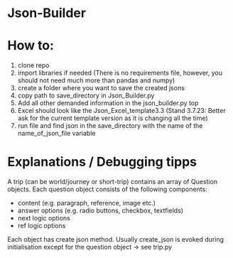 # Json-Builder

# How to:

1. clone repo
2. import libraries if needed (There is no requirements file, however, you should not need much more than pandas and numpy)
3. create a folder where you want to save the created jsons
4. copy path to save_directory in Json_Builder.py
5. Add all other demanded information in the json_builder.py top
6. Excel should look like the Json_Excel_template3.3 (Stand 3.7.23: Better ask for the current template version as it is changing all the time)
7. run file and find json in the save_directory with the name of the name_of_json_file variable

# Explanations / Debugging tipps

A trip (can be world/journey or short-trip) contains an array of Question objects.
Each question object consists of the following components:

- content (e.g. paragraph, reference, image etc.)
- answer options (e.g. radio buttons, checkbox, textfields)
- next logic options
- ref logic options

Each object has create json method. Usually create_json is evoked during initialisation except for the question object -> see trip.py

